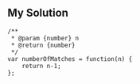 ## My Solution

```
/**
 * @param {number} n
 * @return {number}
 */
var numberOfMatches = function(n) {
    return n-1;
};
```
